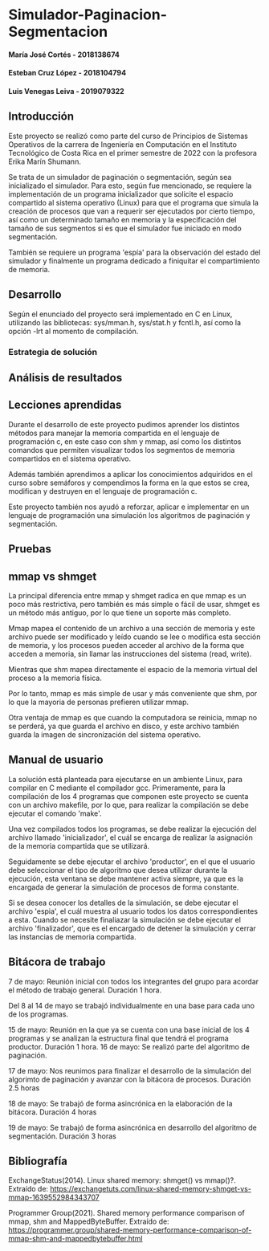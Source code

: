 # Simulador-Paginacion-Segmentacion
#### María José Cortés - 2018138674
#### Esteban Cruz López - 2018104794
#### Luis Venegas Leiva - 2019079322

## Introducción
Este proyecto se realizó como parte del curso de Principios de Sistemas Operativos de la carrera de Ingeniería en Computación en el Instituto Tecnológico de Costa Rica en el primer semestre de 2022 con la profesora Erika Marín Shumann.

Se trata de un simulador de paginación o segmentación, según sea inicializado el simulador. Para esto, según fue mencionado, se requiere la implementación de un programa inicializador que solicite el espacio compartido al sistema operativo (Linux) para que el programa que simula la creación de procesos que van a requerir ser ejecutados por cierto tiempo, así como un determinado tamaño en memoria y la especificación del tamaño de sus segmentos si es que el simulador fue iniciado en modo segmentación.

También se requiere un programa 'espía' para la observación del estado del simulador y finalmente un programa dedicado a finiquitar el compartimiento de memoria.
## Desarrollo
Según el enunciado del proyecto será implementado en C en Linux, utilizando las bibliotecas: sys/mman.h, sys/stat.h y fcntl.h, así como la opción -lrt al momento de compilación.

### Estrategia de solución

## Análisis de resultados

## Lecciones aprendidas
Durante el desarrollo de este proyecto pudimos aprender los distintos métodos para manejar la memoria compartida en el lenguaje de programación c, en este caso con shm y mmap, así como los distintos comandos que permiten visualizar todos los segmentos de memoria compartidos en el sistema operativo.

Además también aprendimos a aplicar los conocimientos adquiridos en el curso sobre semáforos y compendimos la forma en la que estos se crea, modifican y destruyen en el lenguaje de programación c.

Este proyecto también nos ayudó a reforzar, aplicar e implementar en un lenguaje de programación una simulación los algoritmos de paginación y segmentación.

## Pruebas

## mmap vs shmget
La principal diferencia entre mmap y shmget radica en que mmap es un poco más restrictiva, pero también es más simple o fácil de usar, shmget es un método más antiguo, por lo que tiene un soporte más completo.

Mmap mapea el contenido de un archivo a una sección de memoria y este archivo puede ser modificado y leído cuando se lee o modifica esta sección de memoria, y los procesos pueden acceder al archivo de la forma que acceden a memoria, sin llamar las instrucciones del sistema (read, write).

Mientras que shm mapea directamente el espacio de la memoria virtual del proceso a la memoria física.

Por lo tanto, mmap es más simple de usar y más conveniente que shm, por lo que la mayoria de personas prefieren utilizar mmap.

Otra ventaja de mmap es que cuando la computadora se reinicia, mmap no se perderá, ya que guarda el archivo en disco, y este archivo también guarda la imagen de sincronización del sistema operativo.

## Manual de usuario
La solución está planteada para ejecutarse en un ambiente Linux, para compilar en C mediante el compilador gcc.
Primeramente, para la compilación de los 4 programas que componen este proyecto se cuenta con un archivo makefile, por lo que, para realizar la compilación se debe ejecutar el comando 'make'.

Una vez compilados todos los programas, se debe realizar la ejecución del archivo llamado 'inicializador', el cuál se encarga de realizar la asignación de la memoria compartida que se utilizará.

Seguidamente se debe ejecutar el archivo 'productor', en el que el usuario debe seleccionar el tipo de algoritmo que desea utilizar durante la ejecución, esta ventana se debe mantener activa siempre, ya que es la encargada de generar la simulación de procesos de forma constante.

Si se desea conocer los detalles de la simulación, se debe ejecutar el archivo 'espia', el cuál muestra al usuario todos los datos correspondientes a esta.
Cuando se necesite finaliazar la simulación se debe ejecutar el archivo 'finalizador', que es el encargado de detener la simulación y cerrar las instancias de memoria compartida.

## Bitácora de trabajo
7 de mayo: Reunión inicial con todos los integrantes del grupo para acordar el método de trabajo general. Duración 1 hora.

Del 8 al 14 de mayo se trabajó individualmente en una base para cada uno de los programas.

15 de mayo: Reunión en la que ya se cuenta con una base inicial de los 4 programas y se analizan la estructura final que tendrá el programa productor. Duración 1 hora.
16 de mayo: Se realizó parte del algoritmo de paginación.

17 de mayo: Nos reunimos para finalizar el desarrollo de la simulación del algorimto de paginación y avanzar con la bitácora de procesos. Duración 2.5 horas

18 de mayo: Se trabajó de forma asincrónica en la elaboración de la bitácora. Duración 4 horas

19 de mayo: Se trabajó de forma asincrónica en desarrollo del algoritmo de segmentación. Duración 3 horas


## Bibliografía
ExchangeStatus(2014). Linux shared memory: shmget() vs mmap()?. Extraído de: https://exchangetuts.com/linux-shared-memory-shmget-vs-mmap-1639552984343707

Programmer Group(2021). Shared memory performance comparison of mmap, shm and MappedByteBuffer. Extraído de: https://programmer.group/shared-memory-performance-comparison-of-mmap-shm-and-mappedbytebuffer.html
